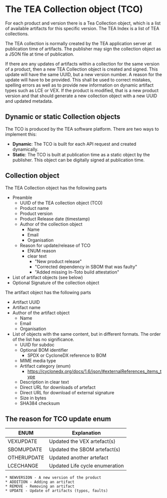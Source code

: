 # The TEA Collection object (TCO)

For each product and version there is a Tea Collection object, which is a list of available artifacts for this specific
version. The TEA Index is a list of TEA collections.

The TEA collection is normally created by the TEA application server at publication time of artifacts. The publisher may
sign the collection object as a JSON file at time of publication.

If there are any updates of artifacts within a collection for the same version of a product, then a new TEA Collection
object is created and signed. This update will have the same UUID, but a new version number. A reason for the update
will have to be provided. This shall be used to correct mistakes, spelling errors as well as to provide new information
on dynamic artifact types such as LCE or VEX. If the product is modified, that is a new product version and that should
generate a new collection object with a new UUID and updated metadata.

## Dynamic or static Collection objects

The TCO is produced by the TEA software platform. There are two ways to implement this:

- **Dynamic**: The TCO is built for each API request and created dynamically.
- **Static**: The TCO is built at publication time as a static object by the publisher. This object can be digitally
  signed at publication time.

## Collection object

The TEA Collection object has the following parts

- Preamble
  - UUID of the TEA collection object (TCO)
  - Product name
  - Product version
  - Product Release date (timestamp)
  - Author of the collection object
    - Name
    - Email
    - Organisation
  - Reason for update/release of TCO
    - ENUM reason
    - clear text
      - "New product release"
      - "Corrected dependency in SBOM that was faulty"
      - "Added missing In-Toto build attestation"
- List of artifact objects (see below)
- Optional Signature of the collection object

The artifact object has the following parts

- Artifact UUID
- Artifact name
- Author of the artifact object
  - Name
  - Email
  - Organisation
- List of objects with the same content, but in different formats. The order of the list has no significance.
  - UUID for subdoc
  - Optional BOM identifier
    - SPDX or CycloneDX reference to BOM
  - MIME media type
  - Artifact category (enum)
    - <https://cyclonedx.org/docs/1.6/json/#externalReferences_items_type>
  - Description in clear text
  - Direct URL for downloads of artefact
  - Direct URL for download of external signature
  - Size in bytes
  - SHA384 checksum

## The reason for TCO update enum

| ENUM        | Explanation                    |
| ----------- | ------------------------------ |
| VEXUPDATE   | Updated the VEX artefact(s)    |
| SBOMUPDATE  | Updated the SBOM artefact(s)   |
| OTHERUPDATE | Updated another artefact       |
| LCECHANGE   | Updated Life cycle enumeration |

    * NEWVERSION - A new version of the product
    * ADDITION - Adding an artifact
    * REMOVE - Removing an artifact
    * UPDATE - Update of artifacts (typos, faults)
